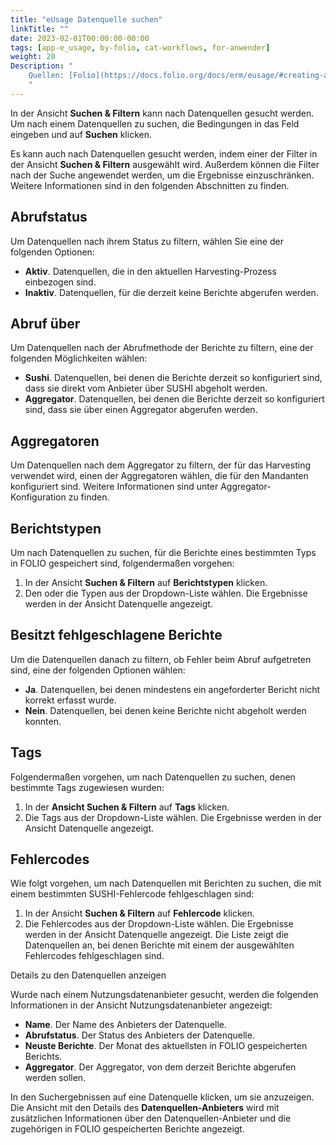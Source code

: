 ```yaml
---
title: "eUsage Datenquelle suchen"
linkTitle: ""
date: 2023-02-01T00:00:00-00:00
tags: [app-e_usage, by-folio, cat-workflows, for-anwender]
weight: 20
Description: "
    Quellen: [Folio](https://docs.folio.org/docs/erm/eusage/#creating-a-usage-data-provider) & [GBV](https://info.gbv.de/display/FOLIOGBVEXTERN/Folio:+eUsage+Datenquelle+suchen)
    "
---
```


In der Ansicht **Suchen & Filtern** kann nach Datenquellen gesucht werden. Um nach einem Datenquellen zu suchen, die Bedingungen in das Feld eingeben und auf **Suchen** klicken.

Es kann auch nach Datenquellen gesucht werden, indem einer der Filter in der Ansicht **Suchen & Filtern** ausgewählt wird. Außerdem können die Filter nach der Suche angewendet werden, um die Ergebnisse einzuschränken. Weitere Informationen sind in den folgenden Abschnitten zu finden.

## Abrufstatus

Um Datenquellen nach ihrem Status zu filtern, wählen Sie eine der folgenden Optionen:

-   **Aktiv**. Datenquellen, die in den aktuellen Harvesting-Prozess einbezogen sind.
-   **Inaktiv**. Datenquellen, für die derzeit keine Berichte abgerufen werden.

## Abruf über

Um Datenquellen nach der Abrufmethode der Berichte zu filtern, eine der folgenden Möglichkeiten wählen:

-   **Sushi**. Datenquellen, bei denen die Berichte derzeit so konfiguriert sind, dass sie direkt vom Anbieter über SUSHI abgeholt werden.
-   **Aggregator**. Datenquellen, bei denen die Berichte derzeit so konfiguriert sind, dass sie über einen Aggregator abgerufen werden.

## Aggregatoren

Um Datenquellen nach dem Aggregator zu filtern, der für das Harvesting verwendet wird, einen der Aggregatoren wählen, die für den Mandanten konfiguriert sind. Weitere Informationen sind unter Aggregator-Konfiguration zu finden.

## Berichtstypen

Um nach Datenquellen zu suchen, für die Berichte eines bestimmten Typs in FOLIO gespeichert sind, folgendermaßen vorgehen:

1.  In der Ansicht **Suchen & Filtern** auf **Berichtstypen** klicken.
2.  Den oder die Typen aus der Dropdown-Liste wählen. Die Ergebnisse werden in der Ansicht Datenquelle angezeigt.

## Besitzt fehlgeschlagene Berichte

Um die Datenquellen danach zu filtern, ob Fehler beim Abruf aufgetreten sind, eine der folgenden Optionen wählen:

-   **Ja**. Datenquellen, bei denen mindestens ein angeforderter Bericht nicht korrekt erfasst wurde.
-   **Nein**. Datenquellen, bei denen keine Berichte nicht abgeholt werden konnten.

## Tags

Folgendermaßen vorgehen, um nach Datenquellen zu suchen, denen bestimmte Tags zugewiesen wurden:

1.  In der **Ansicht Suchen & Filtern** auf **Tags** klicken.
2.  Die Tags aus der Dropdown-Liste wählen. Die Ergebnisse werden in der Ansicht Datenquelle angezeigt.

## Fehlercodes

Wie folgt vorgehen, um nach Datenquellen mit Berichten zu suchen, die mit einem bestimmten SUSHI-Fehlercode fehlgeschlagen sind:

1.  In der Ansicht **Suchen & Filtern** auf **Fehlercode** klicken.
2.  Die Fehlercodes aus der Dropdown-Liste wählen. Die Ergebnisse werden in der Ansicht Datenquelle angezeigt. Die Liste zeigt die Datenquellen an, bei denen Berichte mit einem der ausgewählten Fehlercodes fehlgeschlagen sind.

Details zu den Datenquellen anzeigen

Wurde nach einem Nutzungsdatenanbieter gesucht, werden die folgenden Informationen in der Ansicht Nutzungsdatenanbieter angezeigt:

-   **Name**. Der Name des Anbieters der Datenquelle.
-   **Abrufstatus**. Der Status des Anbieters der Datenquelle.
-   **Neuste Berichte**. Der Monat des aktuellsten in FOLIO gespeicherten Berichts.
-   **Aggregator**. Der Aggregator, von dem derzeit Berichte abgerufen werden sollen.

In den Suchergebnissen auf eine Datenquelle klicken, um sie anzuzeigen. Die Ansicht mit den Details des **Datenquellen-Anbieters** wird mit zusätzlichen Informationen über den Datenquellen-Anbieter und die zugehörigen in FOLIO gespeicherten Berichte angezeigt.
